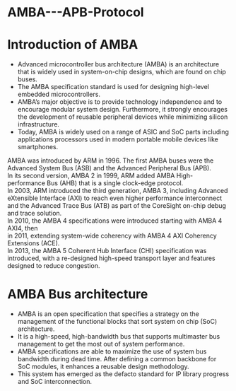 # AMBA---APB-Protocol
# Introduction of AMBA
- Advanced microcontroller bus architecture (AMBA) is an architecture that is widely used in system-on-chip designs, which are found on chip buses. 
- The AMBA specification standard is used for designing high-level embedded microcontrollers. 
- AMBA’s major objective is to provide technology independence and to encourage modular system design. Furthermore, it strongly encourages the development of reusable peripheral devices while minimizing silicon infrastructure.
-  Today, AMBA is widely used on a range of ASIC and SoC parts including applications processors used in modern portable mobile devices like smartphones.

  AMBA was introduced by ARM in 1996. The first AMBA buses were the Advanced System Bus (ASB) and the Advanced Peripheral Bus (APB).     
  In its second version, AMBA 2 in 1999, ARM added AMBA High-performance Bus (AHB) that is a single clock-edge protocol.    
  In 2003, ARM introduced the third generation, AMBA 3, including Advanced eXtensible Interface (AXI) to reach even higher performance interconnect and the Advanced Trace Bus (ATB) as part of the CoreSight on-chip debug and trace solution.                       
  In 2010, the AMBA 4 specifications were introduced starting with AMBA 4 AXI4, then      
  in 2011,  extending system-wide coherency with AMBA 4 AXI Coherency Extensions (ACE).    
  In 2013, the AMBA 5 Coherent Hub Interface (CHI) specification was introduced, with a re-designed high-speed transport layer and features designed to reduce congestion.


  # AMBA Bus architecture
  - AMBA is an open specification that specifies a strategy on the management of the functional blocks that     sort system on chip (SoC) architecture. 
  - It is a high-speed, high-bandwidth bus that supports multimaster bus management to get the most out of    system performance.
  - AMBA specifications are able to maximize the use of system bus bandwidth during dead time. After        defining a common backbone for SoC modules, it enhances a reusable design methodology. 
  - This system has emerged as the defacto standard for IP library progress and SoC interconnection.
![]()
